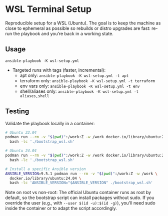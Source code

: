 # WSL Terminal Setup

Reproducible setup for a WSL (Ubuntu). The goal is to keep the machine as close to ephemeral as possible so rebuilds or distro upgrades are fast: re-run the playbook and you’re back in a working state.

## Usage 

`ansible-playbook -K wsl-setup.yml`

- Targeted runs with tags (faster, incremental):
  - apt only: `ansible-playbook -K wsl-setup.yml -t apt`
  - terraform only: `ansible-playbook -K wsl-setup.yml -t terraform`
  - env vars only: `ansible-playbook -K wsl-setup.yml -t env`
  - shell/aliases only: `ansible-playbook -K wsl-setup.yml -t aliases,shell`

## Testing

Validate the playbook locally in a container:

```bash
# Ubuntu 22.04
podman run --rm -v "$(pwd)":/work:Z -w /work docker.io/library/ubuntu:22.04 \
  bash -lc './bootstrap_wsl.sh'

# Ubuntu 24.04
podman run --rm -v "$(pwd)":/work:Z -w /work docker.io/library/ubuntu:24.04 \
  bash -lc './bootstrap_wsl.sh'

# Install a specific Ansible version
ANSIBLE_VERSION=9.5.1 podman run --rm -v "$(pwd)":/work:Z -w /work \
  docker.io/library/ubuntu:24.04 \
  bash -lc 'ANSIBLE_VERSION="$ANSIBLE_VERSION" ./bootstrap_wsl.sh'
```

Note on root vs non-root: The official Ubuntu container runs as root by default, so the bootstrap script can install packages without sudo. If you override the user (e.g., with `--user $(id -u):$(id -g)`), you'll need sudo inside the container or to adapt the script accordingly.
